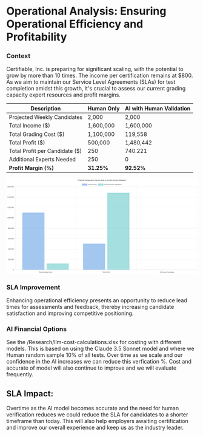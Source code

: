 
# Operational Analysis: Ensuring Operational Efficiency and Profitability

### Context
Certifiable, Inc. is preparing for significant scaling, with the potential to grow by more than 10 times. The income per certification remains at $800. As we aim to maintain our Service Level Agreements (SLAs) for test completion amidst this growth, it's crucial to assess our current grading capacity expert resources and profit margins.

| Description                          | Human Only                  | AI with Human Validation      |
|--------------------------------------|-----------------------------|-------------------------------|
| Projected Weekly Candidates           | 2,000                       | 2,000                         |
| Total Income ($)                     | 1,600,000                   | 1,600,000                     |
| Total Grading Cost ($)               | 1,100,000                   | 119,558                       |
| Total Profit ($)                     | 500,000                     | 1,480,442                     |
| Total Profit per Candidate ($)       | 250                         | 740.221                       |
| Additional Experts Needed             | 250                         | 0                             |
| **Profit Margin (%)**                | **31.25%**                 | **92.52%**                   |

![Financial Comparison](financial-comparison.png)

### SLA Improvement
Enhancing operational efficiency presents an opportunity to reduce lead times for assessments and feedback, thereby increasing candidate satisfaction and improving competitive positioning.


### AI Financial Options

See the /Research/llm-cost-calculations.xlsx for costing with different models. This is based on using the Claude 3.5 Sonnet model and where we Human random sample 10% of all tests. Over time as we scale and our confidence in the AI increases we can reduce this verfication %.
Cost and accurate of model will also continue to improve and we will evaluate frequently. 


## SLA Impact:
Overtime as the AI model becomes accurate and the need for human verification reduces we could reduce the SLA for candidates to a shorter timeframe than today.
This will also help employers awaiting certification and improve our overall experience and keep us as the industry leader.